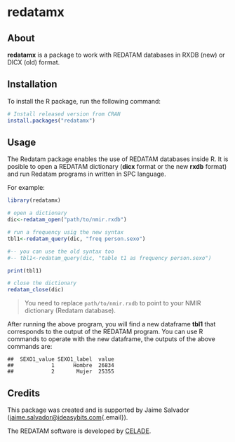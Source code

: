 # redatamx

## About

**redatamx** is a package to work with REDATAM databases in RXDB (new) or DICX (old) format.

## Installation

To install the R package, run the following command:

``` r
# Install released version from CRAN
install.packages("redatamx")
```

## Usage

The Redatam package enables the use of REDATAM databases inside R. It is posible to open a REDATAM dictionary (**dicx** format or the new **rxdb** format) and run Redatam programs in written in SPC language.

For example:

``` r
library(redatamx)

# open a dictionary
dic<-redatam_open("path/to/nmir.rxdb")

# run a frequency usig the new syntax
tbl1<-redatam_query(dic, "freq person.sexo")

#-- you can use the old syntax too
#-- tbl1<-redatam_query(dic, "table t1 as frequency person.sexo")

print(tbl1)

# close the dictionary
redatam_close(dic)
```

> You need to replace `path/to/nmir.rxdb` to point to your NMIR dictionary (Redatam database).

After running the above program, you will find a new dataframe **tbl1** that corresponds to the output of the REDATAM program. You can use R commands to operate with the new dataframe, the outputs of the above commands are:

```         
##  SEXO1_value SEXO1_label  value
##            1      Hombre  26834
##            2       Mujer  25355
```

## Credits

This package was created and is supported by Jaime Salvador ([jaime.salvador\@ideasybits.com](mailto:jaime.salvador@ideasybits.com){.email}).

The REDATAM software is developed by [CELADE](https://redatam.org/).
